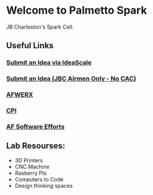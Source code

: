 # Welcome to Palmetto Spark
JB Charleston's Spark Cell. 


## Useful Links
### [Submit an Idea via IdeaScale](https://usaf.ideascalegov.com/a/ideas/recent/campaign-filter/byids/campaigns/143/stage/unspecified)
### [Submit an Idea (JBC Airmen Only - No CAC)](https://forms.gle/e38rXYHrn9fWLFHs5)
### [AFWERX](https://afwerx.af.mil)
### [CPI](https://static.e-publishing.af.mil/production/1/saf_mg/publication/afi38-401/afi38-401.pdf)
### [AF Software Efforts](https://software.af.mil)



## Lab Resourses:
* 3D Printers
* CNC Machine
* Rasberry PIs
* Computers to Code
* Design thinking spaces

